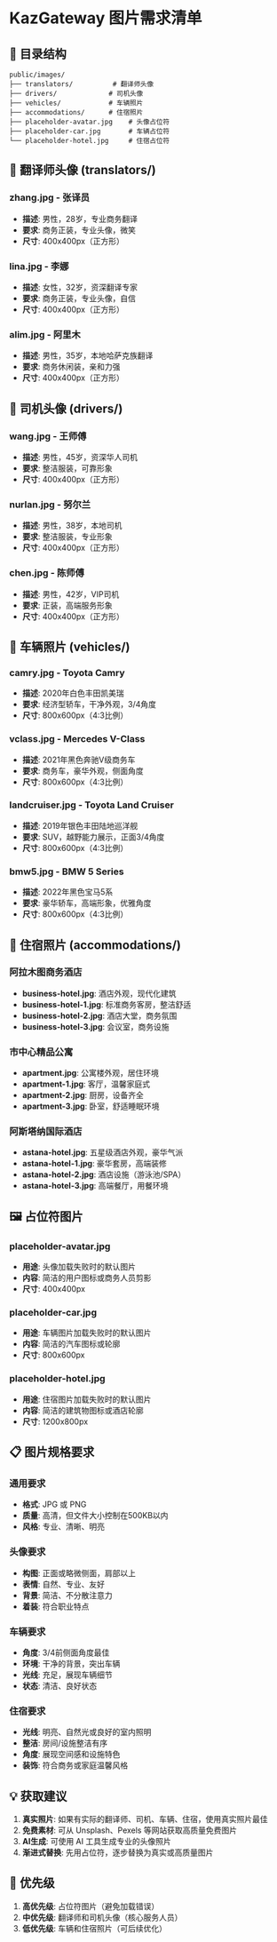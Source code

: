 # KazGateway 图片需求清单

## 📁 目录结构
```
public/images/
├── translators/          # 翻译师头像
├── drivers/             # 司机头像  
├── vehicles/            # 车辆照片
├── accommodations/      # 住宿照片
├── placeholder-avatar.jpg    # 头像占位符
├── placeholder-car.jpg       # 车辆占位符
└── placeholder-hotel.jpg     # 住宿占位符
```

## 👥 翻译师头像 (translators/)

### zhang.jpg - 张译员
- **描述**: 男性，28岁，专业商务翻译
- **要求**: 商务正装，专业头像，微笑
- **尺寸**: 400x400px（正方形）

### lina.jpg - 李娜  
- **描述**: 女性，32岁，资深翻译专家
- **要求**: 商务正装，专业头像，自信
- **尺寸**: 400x400px（正方形）

### alim.jpg - 阿里木
- **描述**: 男性，35岁，本地哈萨克族翻译
- **要求**: 商务休闲装，亲和力强
- **尺寸**: 400x400px（正方形）

## 🚗 司机头像 (drivers/)

### wang.jpg - 王师傅
- **描述**: 男性，45岁，资深华人司机
- **要求**: 整洁服装，可靠形象
- **尺寸**: 400x400px（正方形）

### nurlan.jpg - 努尔兰
- **描述**: 男性，38岁，本地司机
- **要求**: 整洁服装，专业形象
- **尺寸**: 400x400px（正方形）

### chen.jpg - 陈师傅
- **描述**: 男性，42岁，VIP司机
- **要求**: 正装，高端服务形象
- **尺寸**: 400x400px（正方形）

## 🚙 车辆照片 (vehicles/)

### camry.jpg - Toyota Camry
- **描述**: 2020年白色丰田凯美瑞
- **要求**: 经济型轿车，干净外观，3/4角度
- **尺寸**: 800x600px（4:3比例）

### vclass.jpg - Mercedes V-Class
- **描述**: 2021年黑色奔驰V级商务车
- **要求**: 商务车，豪华外观，侧面角度
- **尺寸**: 800x600px（4:3比例）

### landcruiser.jpg - Toyota Land Cruiser
- **描述**: 2019年银色丰田陆地巡洋舰
- **要求**: SUV，越野能力展示，正面3/4角度
- **尺寸**: 800x600px（4:3比例）

### bmw5.jpg - BMW 5 Series
- **描述**: 2022年黑色宝马5系
- **要求**: 豪华轿车，高端形象，优雅角度
- **尺寸**: 800x600px（4:3比例）

## 🏨 住宿照片 (accommodations/)

### 阿拉木图商务酒店
- **business-hotel.jpg**: 酒店外观，现代化建筑
- **business-hotel-1.jpg**: 标准商务客房，整洁舒适
- **business-hotel-2.jpg**: 酒店大堂，商务氛围
- **business-hotel-3.jpg**: 会议室，商务设施

### 市中心精品公寓
- **apartment.jpg**: 公寓楼外观，居住环境
- **apartment-1.jpg**: 客厅，温馨家庭式
- **apartment-2.jpg**: 厨房，设备齐全
- **apartment-3.jpg**: 卧室，舒适睡眠环境

### 阿斯塔纳国际酒店
- **astana-hotel.jpg**: 五星级酒店外观，豪华气派
- **astana-hotel-1.jpg**: 豪华套房，高端装修
- **astana-hotel-2.jpg**: 酒店设施（游泳池/SPA）
- **astana-hotel-3.jpg**: 高端餐厅，用餐环境

## 🖼️ 占位符图片

### placeholder-avatar.jpg
- **用途**: 头像加载失败时的默认图片
- **内容**: 简洁的用户图标或商务人员剪影
- **尺寸**: 400x400px

### placeholder-car.jpg  
- **用途**: 车辆图片加载失败时的默认图片
- **内容**: 简洁的汽车图标或轮廓
- **尺寸**: 800x600px

### placeholder-hotel.jpg
- **用途**: 住宿图片加载失败时的默认图片
- **内容**: 简洁的建筑物图标或酒店轮廓
- **尺寸**: 1200x800px

## 📋 图片规格要求

### 通用要求
- **格式**: JPG 或 PNG
- **质量**: 高清，但文件大小控制在500KB以内
- **风格**: 专业、清晰、明亮

### 头像要求
- **构图**: 正面或略微侧面，肩部以上
- **表情**: 自然、专业、友好
- **背景**: 简洁、不分散注意力
- **着装**: 符合职业特点

### 车辆要求
- **角度**: 3/4前侧面角度最佳
- **环境**: 干净的背景，突出车辆
- **光线**: 充足，展现车辆细节
- **状态**: 清洁、良好状态

### 住宿要求
- **光线**: 明亮、自然光或良好的室内照明
- **整洁**: 房间/设施整洁有序
- **角度**: 展现空间感和设施特色
- **装饰**: 符合商务或家庭温馨风格

## 💡 获取建议

1. **真实照片**: 如果有实际的翻译师、司机、车辆、住宿，使用真实照片最佳
2. **免费素材**: 可从 Unsplash、Pexels 等网站获取高质量免费图片
3. **AI生成**: 可使用 AI 工具生成专业的头像照片
4. **渐进式替换**: 先用占位符，逐步替换为真实或高质量图片

## 🚀 优先级

1. **高优先级**: 占位符图片（避免加载错误）
2. **中优先级**: 翻译师和司机头像（核心服务人员）
3. **低优先级**: 车辆和住宿照片（可后续优化）
